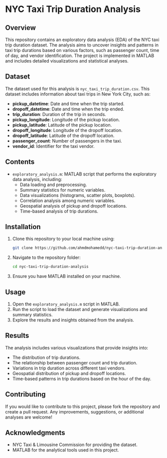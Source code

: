 # NYC Taxi Trip Duration Analysis

## Overview

This repository contains an exploratory data analysis (EDA) of the NYC taxi trip duration dataset. The analysis aims to uncover insights and patterns in taxi trip durations based on various factors, such as passenger count, time of day, and vendor identification. The project is implemented in MATLAB and includes detailed visualizations and statistical analyses.

## Dataset

The dataset used for this analysis is `nyc_taxi_trip_duration.csv`. This dataset includes information about taxi trips in New York City, such as:

- **pickup_datetime**: Date and time when the trip started.
- **dropoff_datetime**: Date and time when the trip ended.
- **trip_duration**: Duration of the trip in seconds.
- **pickup_longitude**: Longitude of the pickup location.
- **pickup_latitude**: Latitude of the pickup location.
- **dropoff_longitude**: Longitude of the dropoff location.
- **dropoff_latitude**: Latitude of the dropoff location.
- **passenger_count**: Number of passengers in the taxi.
- **vendor_id**: Identifier for the taxi vendor.

## Contents

- `exploratory_analysis.m`: MATLAB script that performs the exploratory data analysis, including:
  - Data loading and preprocessing.
  - Summary statistics for numeric variables.
  - Data visualizations (histograms, scatter plots, boxplots).
  - Correlation analysis among numeric variables.
  - Geospatial analysis of pickup and dropoff locations.
  - Time-based analysis of trip durations.

## Installation

1. Clone this repository to your local machine using:
   ```bash
   git clone https://github.com/ahmdmohamedd/nyc-taxi-trip-duration-analysis.git
   ```

2. Navigate to the repository folder:
   ```bash
   cd nyc-taxi-trip-duration-analysis
   ```

3. Ensure you have MATLAB installed on your machine.

## Usage

1. Open the `exploratory_analysis.m` script in MATLAB.
2. Run the script to load the dataset and generate visualizations and summary statistics.
3. Explore the results and insights obtained from the analysis.

## Results

The analysis includes various visualizations that provide insights into:

- The distribution of trip durations.
- The relationship between passenger count and trip duration.
- Variations in trip duration across different taxi vendors.
- Geospatial distribution of pickup and dropoff locations.
- Time-based patterns in trip durations based on the hour of the day.

## Contributing

If you would like to contribute to this project, please fork the repository and create a pull request. Any improvements, suggestions, or additional analyses are welcome!


## Acknowledgments

- NYC Taxi & Limousine Commission for providing the dataset.
- MATLAB for the analytical tools used in this project.
```
